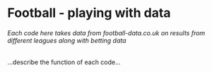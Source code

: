 # Football - playing with data

###### Each code here takes data from football-data.co.uk on results from different leagues along with betting data

...describe the function of each code...

